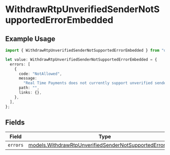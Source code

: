 # WithdrawRtpUnverifiedSenderNotSupportedErrorEmbedded

## Example Usage

```typescript
import { WithdrawRtpUnverifiedSenderNotSupportedErrorEmbedded } from "dwolla-typescript";

let value: WithdrawRtpUnverifiedSenderNotSupportedErrorEmbedded = {
  errors: [
    {
      code: "NotAllowed",
      message:
        "Real Time Payments does not currently support unverified senders",
      path: "",
      links: {},
    },
  ],
};
```

## Fields

| Field                                                                                                                        | Type                                                                                                                         | Required                                                                                                                     | Description                                                                                                                  |
| ---------------------------------------------------------------------------------------------------------------------------- | ---------------------------------------------------------------------------------------------------------------------------- | ---------------------------------------------------------------------------------------------------------------------------- | ---------------------------------------------------------------------------------------------------------------------------- |
| `errors`                                                                                                                     | [models.WithdrawRtpUnverifiedSenderNotSupportedErrorError](../models/withdrawrtpunverifiedsendernotsupportederrorerror.md)[] | :heavy_minus_sign:                                                                                                           | N/A                                                                                                                          |